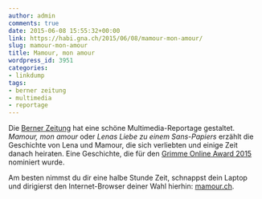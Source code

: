 ```yaml
---
author: admin
comments: true
date: 2015-06-08 15:55:32+00:00
link: https://habi.gna.ch/2015/06/08/mamour-mon-amour/
slug: mamour-mon-amour
title: Mamour, mon amour
wordpress_id: 3951
categories:
- linkdump
tags:
- berner zeitung
- multimedia
- reportage
---
```


Die [Berner Zeitung](http://www.bernerzeitung.ch) hat eine schöne Multimedia-Reportage gestaltet. _Mamour, mon amour_ oder _Lenas Liebe zu einem Sans-Papiers_ erzählt die Geschichte von Lena und Mamour, die sich verliebten und einige Zeit danach heiraten. Eine Geschichte, die für den [Grimme Online Award 2015](http://www.grimme-institut.de/html/index.php?id=2005) nominiert wurde.

Am besten nimmst du dir eine halbe Stunde Zeit, schnappst dein Laptop und dirigierst den Internet-Browser deiner Wahl hierhin: [mamour.ch](http://mamour.ch/).
